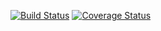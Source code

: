 [![Build Status](https://travis-ci.org/Pearlidixie/tp_subject.svg?branch=develop)](https://travis-ci.org/Pearlidixie/tp_subject)
[![Coverage Status](https://coveralls.io/repos/github/Pearlidixie/tp_subject/badge.svg?branch=develop)](https://coveralls.io/github/Pearlidixie/tp_subject?branch=develop)
